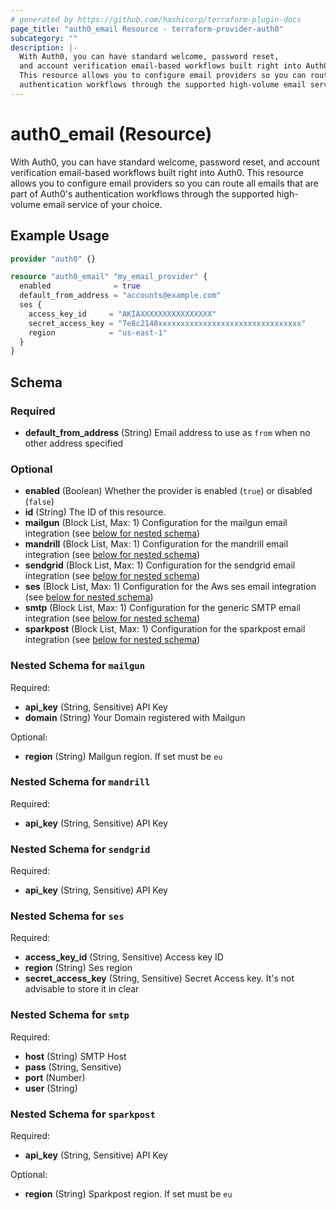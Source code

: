 ```yaml
---
# generated by https://github.com/hashicorp/terraform-plugin-docs
page_title: "auth0_email Resource - terraform-provider-auth0"
subcategory: ""
description: |-
  With Auth0, you can have standard welcome, password reset,
  and account verification email-based workflows built right into Auth0.
  This resource allows you to configure email providers so you can route all emails that are part of Auth0's
  authentication workflows through the supported high-volume email service of your choice.
---
```


# auth0_email (Resource)

With Auth0, you can have standard welcome, password reset, 
and account verification email-based workflows built right into Auth0. 
This resource allows you to configure email providers so you can route all emails that are part of Auth0's
authentication workflows through the supported high-volume email service of your choice.

## Example Usage

```terraform
provider "auth0" {}

resource "auth0_email" "my_email_provider" {
  enabled              = true
  default_from_address = "accounts@example.com"
  ses {
    access_key_id     = "AKIAXXXXXXXXXXXXXXXX"
    secret_access_key = "7e8c2148xxxxxxxxxxxxxxxxxxxxxxxxxxxxxxxx"
    region            = "us-east-1"
  }
}
```

<!-- schema generated by tfplugindocs -->
## Schema

### Required

- **default_from_address** (String) Email address to use as `from` when no other address specified

### Optional

- **enabled** (Boolean) Whether the provider is enabled (`true`) or disabled (`false`)
- **id** (String) The ID of this resource.
- **mailgun** (Block List, Max: 1) Configuration for the mailgun email integration (see [below for nested schema](#nestedblock--mailgun))
- **mandrill** (Block List, Max: 1) Configuration for the mandrill email integration (see [below for nested schema](#nestedblock--mandrill))
- **sendgrid** (Block List, Max: 1) Configuration for the sendgrid email integration (see [below for nested schema](#nestedblock--sendgrid))
- **ses** (Block List, Max: 1) Configuration for the Aws ses email integration (see [below for nested schema](#nestedblock--ses))
- **smtp** (Block List, Max: 1) Configuration for the generic SMTP email integration (see [below for nested schema](#nestedblock--smtp))
- **sparkpost** (Block List, Max: 1) Configuration for the sparkpost email integration (see [below for nested schema](#nestedblock--sparkpost))

<a id="nestedblock--mailgun"></a>
### Nested Schema for `mailgun`

Required:

- **api_key** (String, Sensitive) API Key
- **domain** (String) Your Domain registered with Mailgun

Optional:

- **region** (String) Mailgun region. If set must be `eu`


<a id="nestedblock--mandrill"></a>
### Nested Schema for `mandrill`

Required:

- **api_key** (String, Sensitive) API Key


<a id="nestedblock--sendgrid"></a>
### Nested Schema for `sendgrid`

Required:

- **api_key** (String, Sensitive) API Key


<a id="nestedblock--ses"></a>
### Nested Schema for `ses`

Required:

- **access_key_id** (String, Sensitive) Access key ID
- **region** (String) Ses region
- **secret_access_key** (String, Sensitive) Secret Access key. It's not advisable to store it in clear


<a id="nestedblock--smtp"></a>
### Nested Schema for `smtp`

Required:

- **host** (String) SMTP Host
- **pass** (String, Sensitive)
- **port** (Number)
- **user** (String)


<a id="nestedblock--sparkpost"></a>
### Nested Schema for `sparkpost`

Required:

- **api_key** (String, Sensitive) API Key

Optional:

- **region** (String) Sparkpost region. If set must be `eu`



